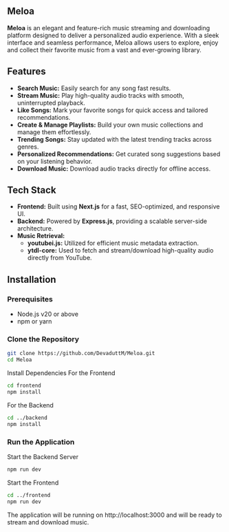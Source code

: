 ## Meloa

**Meloa** is an elegant and feature-rich music streaming and downloading platform designed to deliver a personalized audio experience. With a sleek interface and seamless performance, Meloa allows users to explore, enjoy and collect their favorite music from a vast and ever-growing library.  

## Features  

- **Search Music:** Easily search for any song fast results.  
- **Stream Music:** Play high-quality audio tracks with smooth, uninterrupted playback.  
- **Like Songs:** Mark your favorite songs for quick access and tailored recommendations.  
- **Create & Manage Playlists:** Build your own music collections and manage them effortlessly.  
- **Trending Songs:** Stay updated with the latest trending tracks across genres.  
- **Personalized Recommendations:** Get curated song suggestions based on your listening behavior.  
- **Download Music:** Download audio tracks directly for offline access.  

## Tech Stack  

- **Frontend:** Built using **Next.js** for a fast, SEO-optimized, and responsive UI.  
- **Backend:** Powered by **Express.js**, providing a scalable server-side architecture.  
- **Music Retrieval:**  
  - **youtubei.js:** Utilized for efficient music metadata extraction.  
  - **ytdl-core:** Used to fetch and stream/download high-quality audio directly from YouTube.  

## Installation  

### Prerequisites  
- Node.js v20 or above  
- npm or yarn  

### Clone the Repository  
```bash  
git clone https://github.com/DevaduttM/Meloa.git  
cd Meloa
```  
Install Dependencies
For the Frontend
```bash
cd frontend  
npm install
```  
For the Backend
```bash
cd ../backend  
npm install 
``` 
### Run the Application
Start the Backend Server
```bash
npm run dev  
```
Start the Frontend
```bash
cd ../frontend  
npm run dev  
```
The application will be running on http://localhost:3000 and will be ready to stream and download music.

